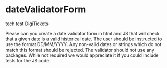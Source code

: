 # dateValidatorForm
tech test DigiTickets


Please can you create a date validator form in html and JS that will check that a given date is a valid historical date. The user should be instructed to use the format DD/MM/YYYY. Any non-valid dates or strings which do not match this format should be rejected. The validator should not use any packages. While not required we would appreciate it if you could include tests for the JS code.